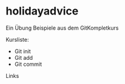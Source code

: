 # holidayadvice

Ein Übung Beispiele aus dem GitKompletkurs

Kursliste:
- Git init
- Git add
- Git commit

Links

